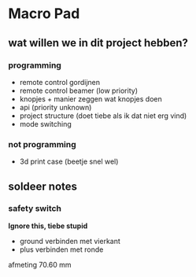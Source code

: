 # Macro Pad

## wat willen we in dit project hebben?

### programming

- remote control gordijnen
- remote control beamer (low priority)
- knopjes + manier zeggen wat knopjes doen
- api (priority unknown)
- project structure (doet tiebe als ik dat niet erg vind)
- mode switching

### not programming

- 3d print case (beetje snel wel)



## soldeer notes

### safety switch

**Ignore this, tiebe stupid**
- ground verbinden met vierkant
- plus verbinden met ronde


afmeting 
70.60 mm
